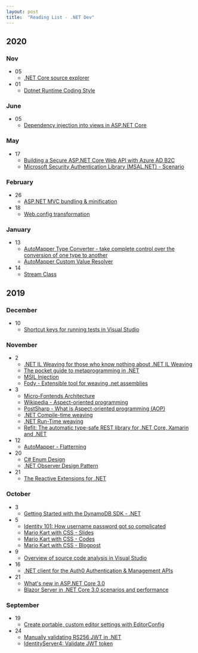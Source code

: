```yaml
---
layout: post
title:  "Reading List - .NET Dev"
---
```


## 2020

### Nov
- 05
  - [.NET Core source explorer](https://source.dot.net/)
- 01
  - [Dotnet Runtime Coding Style](https://github.com/dotnet/runtime/blob/master/docs/coding-guidelines/coding-style.md)
  
### June
- 05
  - [Dependency injection into views in ASP.NET Core](https://docs.microsoft.com/en-us/aspnet/core/mvc/views/dependency-injection)
  
### May
- 17
  - [Building a Secure ASP.NET Core Web API with Azure AD B2C](http://www.techbubbles.com/aspnet/building-a-secure-asp-net-core-web-api/)
  - [Microsoft Security Authentication Library (MSAL.NET) - Scenario](https://github.com/AzureAD/microsoft-authentication-library-for-dotnet/wiki/scenarios)

### February
- 26
  - [ASP.NET MVC bundling & minification](https://docs.microsoft.com/en-us/aspnet/mvc/overview/performance/bundling-and-minification)
- 18
  - [Web.config transformation](https://blog.elmah.io/web-config-transformations-the-definitive-syntax-guide/)

### January
- 13
  - [AutoMapper Type Converter - take complete control over the conversion of one type to another](http://docs.automapper.org/en/stable/Custom-type-converters.html)
  - [AutoMapper Custom Value Resolver](https://docs.automapper.org/en/stable/Custom-value-resolvers.html)
- 14
  - [Stream Class](https://docs.microsoft.com/en-us/dotnet/api/system.io.stream?view=netframework-4.8)
  
## 2019

### December
- 10
  - [Shortcut keys for running tests in Visual Studio](http://blog.wibeck.org/2014/02/shortcut-keys-for-running-tests-in-visual-studio/)
  
### November
- 2
  - [.NET IL Weaving for those who know nothing about .NET IL Weaving](https://medium.com/@heytherewill/net-il-weaving-for-those-who-know-nothing-about-net-il-weaving-c0f7e461ef47)
  - [The pocket guide to metaprogramming in .NET](https://medium.com/@heytherewill/the-pocket-guide-to-metaprogramming-in-net-31aaee5b3855)
  - [MSIL Injection](https://www.postsharp.net/aop.net/msil-injection)
  - [Fody - Extensible tool for weaving .net assemblies](https://github.com/Fody/Home)
- 3
  - [Micro-Fontends Architecture](https://martinfowler.com/articles/micro-frontends.html)
  - [Wikipedia - Aspect-oriented programming](https://en.wikipedia.org/wiki/Aspect-oriented_programming)
  - [PostSharp - What is Aspect-oriented programming (AOP)](https://www.postsharp.net/aop.net)
  - [.NET Compile-time weaving](https://www.postsharp.net/aop.net/compiletime-weaving)
  - [.NET Run-Time weaving](https://www.postsharp.net/aop.net/runtime-weaving)
  - [Refit: The automatic type-safe REST library for .NET Core, Xamarin and .NET](https://github.com/reactiveui/refit)
- 12
  - [AutoMapper - Flatterning](https://automapper.readthedocs.io/en/latest/Flattening.html)
- 20
  - [C# Enum Design](https://docs.microsoft.com/en-us/dotnet/standard/design-guidelines/enum)
  - [.NET Observer Design Pattern](https://docs.microsoft.com/en-us/dotnet/standard/events/observer-design-pattern)
- 21
  - [The Reactive Extensions for .NET](https://github.com/dotnet/reactive)

### October
- 3
  - [Getting Started with the DynamoDB SDK - .NET](https://docs.aws.amazon.com/amazondynamodb/latest/developerguide/GettingStarted.NET.html)
- 5
  - [Identity 101: How username password got so complicated](https://www.youtube.com/watch?v=ga3u_4B7_Bw)
  - [Mario Kart with CSS - Slides](https://stephencook.dev/slides/mario-kart-css-talk/#/0/0)
  - [Mario Kart with CSS - Codes](https://codesandbox.io/s/zk15o120xl)
  - [Mario Kart with CSS - Blogpost](https://codeburst.io/mario-kart-css-7572bd2ce608)
- 9
  - [Overview of source code analysis in Visual Studio](https://docs.microsoft.com/en-gb/visualstudio/code-quality/roslyn-analyzers-overview)
- 16
  - [.NET client for the Auth0 Authentication & Management APIs](https://github.com/auth0/auth0.net)
- 21
  - [What's new in ASP.NET Core 3.0](https://docs.microsoft.com/en-gb/aspnet/core/release-notes/aspnetcore-3.0?view=aspnetcore-3.0)
  - [Blazor Server in .NET Core 3.0 scenarios and performance](https://devblogs.microsoft.com/aspnet/blazor-server-in-net-core-3-0-scenarios-and-performance/)
    
### September
- 19
  - [Create portable, custom editor settings with EditorConfig](https://docs.microsoft.com/en-us/visualstudio/ide/create-portable-custom-editor-options)
- 24
  - [Manually validating RS256 JWT in .NET](https://www.jerriepelser.com/blog/manually-validating-rs256-jwt-dotnet/)
  - [IdentityServer4: Validate JWT token](https://github.com/IdentityServer/IdentityServer4/blob/master/samples/Clients/src/MvcManual/Controllers/HomeController.cs#L148)


